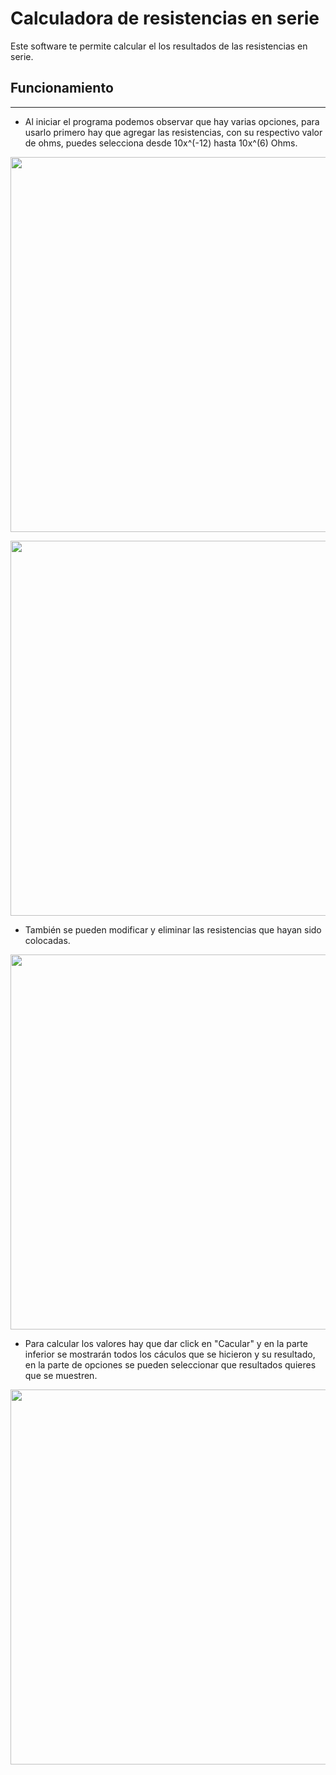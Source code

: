 # Calculadora de resistencias en serie

Este software te permite calcular el los resultados de las resistencias en serie.

## Funcionamiento
-----

* Al iniciar el programa podemos observar que hay varias opciones, para usarlo primero hay que agregar las resistencias, con su respectivo valor de ohms, puedes selecciona desde 10x^(-12) hasta 10x^(6) Ohms.

<p align="center">
   <img src="https://github.com/gunhack/DijkstraImplementation/blob/master/img/resistor-calculator-1.png?raw=true" alt="" width="600"/>
</p>

<p align="center">
   <img src="https://github.com/gunhack/DijkstraImplementation/blob/master/img/resistor-calculator-2.png?raw=true" alt="" width="600"/>
</p>

* También se pueden modificar y eliminar las resistencias que hayan sido colocadas.

<p align="center">
   <img src="https://github.com/gunhack/DijkstraImplementation/blob/master/img/resistor-calculator-3.png?raw=true" alt="" width="600"/>
</p>

* Para calcular los valores hay que dar click en "Cacular" y en la parte inferior se mostrarán todos los cáculos que se hicieron y su resultado, en la parte de opciones se pueden seleccionar que resultados quieres que se muestren.


<p align="center">
   <img src="https://github.com/gunhack/DijkstraImplementation/blob/master/img/resistor-calculator-4.png?raw=true" alt="" width="600"/>
</p>
